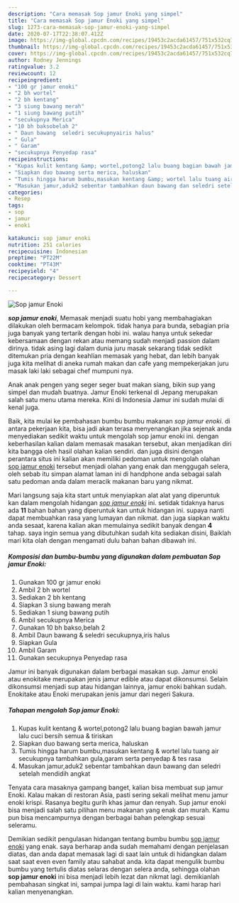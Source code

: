 ```yaml
---
description: "Cara memasak Sop jamur Enoki yang simpel"
title: "Cara memasak Sop jamur Enoki yang simpel"
slug: 1273-cara-memasak-sop-jamur-enoki-yang-simpel
date: 2020-07-17T22:38:07.412Z
image: https://img-global.cpcdn.com/recipes/19453c2acda61457/751x532cq70/sop-jamur-enoki-foto-resep-utama.jpg
thumbnail: https://img-global.cpcdn.com/recipes/19453c2acda61457/751x532cq70/sop-jamur-enoki-foto-resep-utama.jpg
cover: https://img-global.cpcdn.com/recipes/19453c2acda61457/751x532cq70/sop-jamur-enoki-foto-resep-utama.jpg
author: Rodney Jennings
ratingvalue: 3.2
reviewcount: 12
recipeingredient:
- "100 gr jamur enoki"
- "2 bh wortel"
- "2 bh kentang"
- "3 siung bawang merah"
- "1 siung bawang putih"
- "secukupnya Merica"
- "10 bh baksobelah 2"
- " Daun bawang  seledri secukupnyairis halus"
- " Gula"
- " Garam"
- "secukupnya Penyedap rasa"
recipeinstructions:
- "Kupas kulit kentang &amp; wortel,potong2 lalu buang bagian bawah jamur lalu cuci bersih semua &amp; tiriskan"
- "Siapkan duo bawang serta merica, haluskan"
- "Tumis hingga harum bumbu,masukan kentang &amp; wortel lalu tuang air secukupnya tambahkan gula,garam serta penyedap &amp; tes rasa"
- "Masukan jamur,aduk2 sebentar tambahkan daun bawang dan seledri setelah mendidih angkat"
categories:
- Resep
tags:
- sop
- jamur
- enoki

katakunci: sop jamur enoki 
nutrition: 251 calories
recipecuisine: Indonesian
preptime: "PT22M"
cooktime: "PT43M"
recipeyield: "4"
recipecategory: Dessert

---
```



![Sop jamur Enoki](https://img-global.cpcdn.com/recipes/19453c2acda61457/751x532cq70/sop-jamur-enoki-foto-resep-utama.jpg)

<b><i>sop jamur enoki</i></b>, Memasak menjadi suatu hobi yang membahagiakan dilakukan oleh bermacam kelompok. tidak hanya para bunda, sebagian pria juga banyak yang tertarik dengan hobi ini. walau hanya untuk sekedar kebersamaan dengan rekan atau memang sudah menjadi passion dalam dirinya. tidak asing lagi dalam dunia juru masak sekarang tidak sedikit ditemukan pria dengan keahlian memasak yang hebat, dan lebih banyak juga kita melihat di aneka rumah makan dan cafe yang mempekerjakan juru masak laki laki sebagai chef mumpuni nya.

Anak anak pengen yang seger seger buat makan siang, bikin sup yang simpel dan mudah buatnya. Jamur Enoki terkenal di Jepang merupakan salah satu menu utama mereka. Kini di Indonesia Jamur ini sudah mulai di kenal juga.

Baik, kita mulai ke pembahasan bumbu bumbu makanan <i>sop jamur enoki</i>. di antara pekerjaan kita, bisa jadi akan terasa menyenangkan jika sejenak anda menyediakan sedikit waktu untuk mengolah sop jamur enoki ini. dengan keberhasilan kalian dalam memasak masakan tersebut, akan menjadikan diri kita bangga oleh hasil olahan kalian sendiri. dan juga disini dengan perantara situs ini kalian akan memiliki pedoman untuk mengolah olahan <u>sop jamur enoki</u> tersebut menjadi olahan yang enak dan menggugah selera, oleh sebab itu simpan alamat laman ini di handphone anda sebagai salah satu pedoman anda dalam meracik makanan baru yang nikmat.


Mari langsung saja kita start untuk menyiapkan alat alat yang diperuntuk kan dalam mengolah hidangan <u><i>sop jamur enoki</i></u> ini. setidak tidaknya harus ada <b>11</b> bahan bahan yang diperuntuk kan untuk hidangan ini. supaya nanti dapat membuahkan rasa yang lumayan dan nikmat. dan juga siapkan waktu anda sesaat, karena kalian akan memulainya sedikit banyak dengan <b>4</b> tahap. saya ingin semua yang dibutuhkan sudah kita sediakan disini, Baiklah mari kita olah dengan mengamati dulu bahan bahan dibawah ini.

<!--inarticleads1-->

##### Komposisi dan bumbu-bumbu yang digunakan dalam pembuatan Sop jamur Enoki:

1. Gunakan 100 gr jamur enoki
1. Ambil 2 bh wortel
1. Sediakan 2 bh kentang
1. Siapkan 3 siung bawang merah
1. Sediakan 1 siung bawang putih
1. Ambil secukupnya Merica
1. Gunakan 10 bh bakso,belah 2
1. Ambil  Daun bawang &amp; seledri secukupnya,iris halus
1. Siapkan  Gula
1. Ambil  Garam
1. Gunakan secukupnya Penyedap rasa


Jamur ini banyak digunakan dalam berbagai masakan sup. Jamur enoki atau enokitake merupakan jenis jamur edible atau dapat dikonsumsi. Selain dikonsumsi menjadi sup atau hidangan lainnya, jamur enoki bahkan sudah. Enokitake atau Enoki merupakan jenis jamur dari negeri Sakura. 

<!--inarticleads2-->

##### Tahapan mengolah Sop jamur Enoki:

1. Kupas kulit kentang &amp; wortel,potong2 lalu buang bagian bawah jamur lalu cuci bersih semua &amp; tiriskan
1. Siapkan duo bawang serta merica, haluskan
1. Tumis hingga harum bumbu,masukan kentang &amp; wortel lalu tuang air secukupnya tambahkan gula,garam serta penyedap &amp; tes rasa
1. Masukan jamur,aduk2 sebentar tambahkan daun bawang dan seledri setelah mendidih angkat


Tenyata cara masaknya gampang banget, kalian bisa membuat sup jamur Enoki. Kalau makan di restoran Asia, pasti sering sekali melihat menu jamur enoki krispi. Rasanya begitu gurih khas jamur dan renyah. Sup jamur enoki bisa menjadi salah satu pilihan menu makanan yang enak dan murah. Kamu pun bisa mencampurnya dengan berbagai bahan pelengkap sesuai seleramu. 

Demikian sedikit pengulasan hidangan tentang bumbu bumbu <u>sop jamur enoki</u> yang enak. saya berharap anda sudah memahami dengan penjelasan diatas, dan anda dapat memasak lagi di saat lain untuk di hidangkan dalam saat saat even even family atau sahabat anda. kita dapat mengulik bumbu bumbu yang tertulis diatas selaras dengan selera anda, sehingga olahan <b>sop jamur enoki</b> ini bisa menjadi lebih lezat dan nikmat lagi. demikianlah pembahasan singkat ini, sampai jumpa lagi di lain waktu. kami harap hari kalian menyenangkan.
